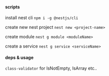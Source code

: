 #### scripts

install nest cli `npm i -g @nestjs/cli`

create new nest project `nest new <project-name>`

create module `nest g module <moduleName>`

create a service `nest g service <serviceName>`

#### deps & usage

`class-validator` for IsNotEmpty, IsArray etc..